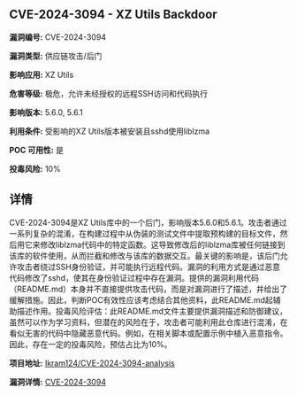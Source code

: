 ## CVE-2024-3094 - XZ Utils Backdoor

**漏洞编号:** CVE-2024-3094

**漏洞类型:** 供应链攻击/后门

**影响应用:** XZ Utils

**危害等级:** 极危，允许未经授权的远程SSH访问和代码执行

**影响版本:** 5.6.0, 5.6.1

**利用条件:** 受影响的XZ Utils版本被安装且sshd使用liblzma

**POC 可用性:** 是

**投毒风险:** 10%

## 详情

CVE-2024-3094是XZ Utils库中的一个后门，影响版本5.6.0和5.6.1。攻击者通过一系列复杂的混淆，在构建过程中从伪装的测试文件中提取预构建的目标文件，然后用它来修改liblzma代码中的特定函数。这导致修改后的liblzma库被任何链接到该库的软件使用，从而拦截和修改与该库的数据交互。最关键的影响是，该后门允许攻击者绕过SSH身份验证，并可能执行远程代码。漏洞的利用方式是通过恶意代码修改了sshd，使其在身份验证过程中存在漏洞。提供的漏洞利用代码（README.md）本身并不直接提供攻击代码，而是对漏洞进行了描述，并给出了缓解措施。因此，判断POC有效性应该考虑结合其他资料，此README.md起辅助描述作用。投毒风险评估：此README.md文件主要提供漏洞描述和防御建议，虽然可以作为学习资料，但潜在的风险在于，攻击者可能利用此仓库进行混淆，在看似无害的代码中隐藏恶意代码。例如，在相关脚本或配置示例中植入恶意指令。因此，存在一定的投毒风险，预估占比为10%。

**项目地址:** [Ikram124/CVE-2024-3094-analysis](https://github.com/Ikram124/CVE-2024-3094-analysis)

**漏洞详情:** [CVE-2024-3094](https://nvd.nist.gov/vuln/detail/CVE-2024-3094)